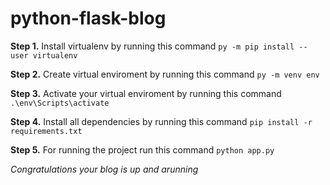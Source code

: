 # python-flask-blog

**Step 1.**
Install virtualenv by running this command
`py -m pip install --user virtualenv`

**Step 2.**
Create virtual enviroment by running this command
`py -m venv env`

**Step 3.** Activate your virtual enviroment by running this command
`.\env\Scripts\activate`

**Step 4.** Install all dependencies by running this command
`pip install -r requirements.txt`

**Step 5.** For running the project run this command
`python app.py`

_Congratulations your blog is up and arunning_
